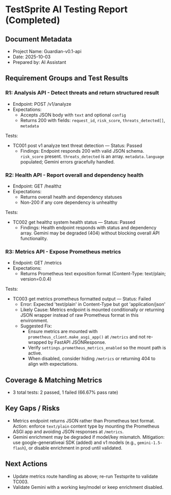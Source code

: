 # TestSprite AI Testing Report (Completed)

## Document Metadata
- Project Name: Guardian-v0.1-api
- Date: 2025-10-03
- Prepared by: AI Assistant

## Requirement Groups and Test Results

### R1: Analysis API - Detect threats and return structured result
- Endpoint: POST /v1/analyze
- Expectations:
  - Accepts JSON body with `text` and optional `config`
  - Returns 200 with fields: `request_id`, `risk_score`, `threats_detected[]`, `metadata`

Tests:
- TC001 post v1 analyze text threat detection — Status: Passed
  - Findings: Endpoint responds 200 with valid JSON schema. `risk_score` present. `threats_detected` is an array. `metadata.language` populated; Gemini errors gracefully handled.

### R2: Health API - Report overall and dependency health
- Endpoint: GET /healthz
- Expectations:
  - Returns overall health and dependency statuses
  - Non-200 if any core dependency is unhealthy

Tests:
- TC002 get healthz system health status — Status: Passed
  - Findings: Health endpoint responds with status and dependency array. Gemini may be degraded (404) without blocking overall API functionality.

### R3: Metrics API - Expose Prometheus metrics
- Endpoint: GET /metrics
- Expectations:
  - Returns Prometheus text exposition format (Content-Type: text/plain; version=0.0.4)

Tests:
- TC003 get metrics prometheus formatted output — Status: Failed
  - Error: Expected 'text/plain' in Content-Type but got 'application/json'
  - Likely Cause: Metrics endpoint is mounted conditionally or returning JSON wrapper instead of raw Prometheus format in this environment.
  - Suggested Fix:
    - Ensure metrics are mounted with `prometheus_client.make_asgi_app()` at `/metrics` and not re-wrapped by FastAPI JSONResponse.
    - Verify `settings.prometheus_metrics_enabled` so the mount path is active.
    - When disabled, consider hiding `/metrics` or returning 404 to align with expectations.

## Coverage & Matching Metrics
- 3 total tests: 2 passed, 1 failed (66.67% pass rate)

## Key Gaps / Risks
- Metrics endpoint returns JSON rather than Prometheus text format. Action: enforce `text/plain` content type by mounting the Prometheus ASGI app and avoiding JSON responses at `/metrics`.
- Gemini enrichment may be degraded if model/key mismatch. Mitigation: use google-generativeai SDK (added) and v1 models (e.g., `gemini-1.5-flash`), or disable enrichment in prod until validated.

## Next Actions
- Update metrics route handling as above; re-run Testsprite to validate TC003.
- Validate Gemini with a working key/model or keep enrichment disabled.
